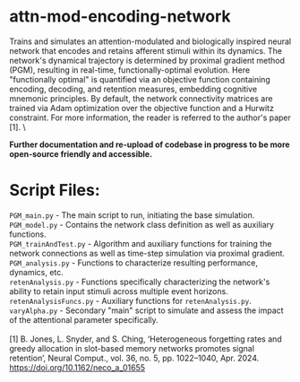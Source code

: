 # attn-mod-encoding-network
Trains and simulates an attention-modulated and biologically inspired neural network that encodes and retains afferent stimuli within its dynamics. The network's dynamical trajectory is determined by proximal gradient method (PGM), resulting in real-time, functionally-optimal evolution. Here "functionally optimal" is quantified via an objective function containing encoding, decoding, and retention measures, embedding cognitive mnemonic principles. By default, the network connectivity matrices are trained via Adam optimization over the objective function and a Hurwitz constraint. For more information, the reader is referred to the author's paper [1]. \

**Further documentation and re-upload of codebase in progress to be more open-source friendly and accessible.** 


# Script Files:
`PGM_main.py` - The main script to run, initiating the base simulation.\
`PGM_model.py` - Contains the network class definition as well as auxiliary functions.\
`PGM_trainAndTest.py` - Algorithm and auxiliary functions for training the network connections as well as time-step simulation via proximal gradient.\
`PGM_analysis.py` - Functions to characterize resulting performance, dynamics, etc.\
`retenAnalysis.py` - Functions specifically characterizing the network's ability to retain input stimuli across multiple event horizons.\
`retenAnalysisFuncs.py` - Auxiliary functions for `retenAnalysis.py`.\
`varyAlpha.py` - Secondary "main" script to simulate and assess the impact of the attentional parameter specifically.\
\
[1] B. Jones, L. Snyder, and S. Ching, ‘Heterogeneous forgetting rates and greedy allocation in slot-based memory networks promotes signal retention’, Neural Comput., vol. 36, no. 5, pp. 1022–1040, Apr. 2024. https://doi.org/10.1162/neco_a_01655
